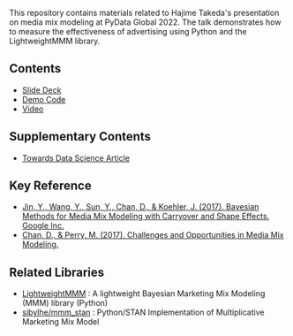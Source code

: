 This repository contains materials related to Hajime Takeda's presentation on media mix modeling at PyData Global 2022. The talk demonstrates how to measure the effectiveness of advertising using Python and the LightweightMMM library.

## Contents
- [Slide Deck](https://docs.google.com/presentation/d/1pPra3eLJ9-lYwwvx8_Ivj_sj3V2gmE75cb13comV9pc/edit?usp=sharing)
- [Demo Code](https://github.com/takechanman1228/mmm_pydata_global_2022/blob/main/simple_end_to_end_demo_pydataglobal.ipynb)
- [Video](https://www.youtube.com/watch?v=u4U_PUTasPQ)

## Supplementary Contents
- [Towards Data Science Article](https://towardsdatascience.com/media-mix-modeling-how-to-measure-the-effectiveness-of-advertising-with-python-lightweightmmm-b6d7de110ae6)

## Key Reference
- [Jin, Y., Wang, Y., Sun, Y., Chan, D., & Koehler, J. (2017). Bayesian Methods for Media Mix Modeling with Carryover and Shape Effects. Google Inc.](https://static.googleusercontent.com/media/research.google.com/en//pubs/archive/46001.pdf)
- [Chan, D., & Perry, M. (2017). Challenges and Opportunities in Media Mix Modeling.](https://static.googleusercontent.com/media/research.google.com/en//pubs/archive/45998.pdf)

## Related Libraries
- [LightweightMMM](https://github.com/google/lightweight_mmm) : A lightweight Bayesian Marketing Mix Modeling (MMM) library (Python)
- [sibylhe/mmm_stan](https://github.com/sibylhe/mmm_stan) : Python/STAN Implementation of Multiplicative Marketing Mix Model
